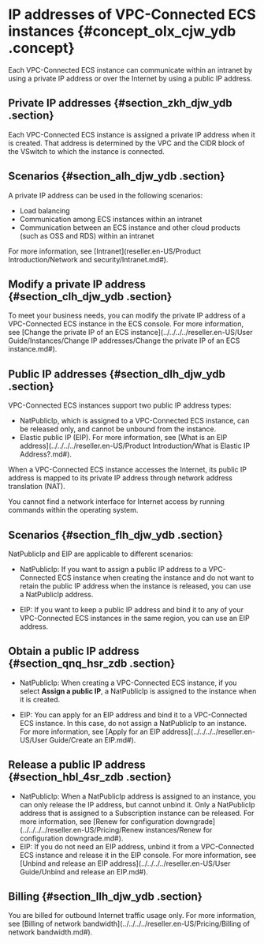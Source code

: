 # IP addresses of VPC-Connected ECS instances {#concept_olx_cjw_ydb .concept}

Each VPC-Connected ECS instance can communicate within an intranet by using a private IP address or over the Internet by using a public IP address.

## Private IP addresses {#section_zkh_djw_ydb .section}

Each VPC-Connected ECS instance is assigned a private IP address when it is created. That address is determined by the VPC and the CIDR block of the VSwitch to which the instance is connected.

## Scenarios {#section_alh_djw_ydb .section}

A private IP address can be used in the following scenarios:

-   Load balancing
-   Communication among ECS instances within an intranet
-   Communication between an ECS instance and other cloud products \(such as OSS and RDS\) within an intranet

For more information, see [Intranet](reseller.en-US/Product Introduction/Network and security/Intranet.md#).

## Modify a private IP address {#section_clh_djw_ydb .section}

To meet your business needs, you can modify the private IP address of a VPC-Connected ECS instance in the ECS console. For more information, see [Change the private IP of an ECS instance](../../../../reseller.en-US/User Guide/Instances/Change IP addresses/Change the private IP of an ECS instance.md#).

## Public IP addresses {#section_dlh_djw_ydb .section}

VPC-Connected ECS instances support two public IP address types:

-   NatPublicIp, which is assigned to a VPC-Connected ECS instance, can be released only, and cannot be unbound from the instance.
-   Elastic public IP \(EIP\). For more information, see [What is an EIP address](../../../../reseller.en-US/Product Introduction/What is Elastic IP Address?.md#).

When a VPC-Connected ECS instance accesses the Internet, its public IP address is mapped to its private IP address through network address translation \(NAT\). 

You cannot find a network interface for Internet access by running commands within the operating system.

## Scenarios {#section_flh_djw_ydb .section}

NatPublicIp and EIP are applicable to different scenarios:

-   NatPublicIp: If you want to assign a public IP address to a VPC-Connected ECS instance when creating the instance and do not want to retain the public IP address when the instance is released, you can use a NatPublicIp address.

-   EIP: If you want to keep a public IP address and bind it to any of your VPC-Connected ECS instances in the same region, you can use an EIP address.


## Obtain a public IP address {#section_qnq_hsr_zdb .section}

-   NatPublicIp: When creating a VPC-Connected ECS instance, if you select **Assign a public IP**, a NatPublicIp is assigned to the instance when it is created.

-   EIP: You can apply for an EIP address and bind it to a VPC-Connected ECS instance. In this case, do not assign a NatPublicIp to an instance. For more information, see [Apply for an EIP address](../../../../reseller.en-US/User Guide/Create an EIP.md#).


## Release a public IP address {#section_hbl_4sr_zdb .section}

-   NatPublicIp: When a NatPublicIp address is assigned to an instance, you can only release the IP address, but cannot unbind it. Only a NatPublicIp address that is assigned to a Subscription instance can be released. For more information, see [Renew for configuration downgrade](../../../../reseller.en-US/Pricing/Renew instances/Renew for configuration downgrade.md#).
-   EIP: If you do not need an EIP address, unbind it from a VPC-Connected ECS instance and release it in the EIP console. For more information, see [Unbind and release an EIP address](../../../../reseller.en-US/User Guide/Unbind and release an EIP.md#).

## Billing {#section_llh_djw_ydb .section}

You are billed for outbound Internet traffic usage only. For more information, see [Billing of network bandwidth](../../../../reseller.en-US/Pricing/Billing of network bandwidth.md#).

